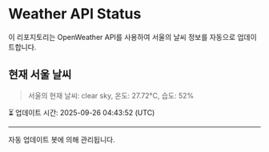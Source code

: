 
# Weather API Status

이 리포지토리는 OpenWeather API를 사용하여 서울의 날씨 정보를 자동으로 업데이트합니다.

## 현재 서울 날씨
> 서울의 현재 날씨: clear sky, 온도: 27.72°C, 습도: 52%

⏳ 업데이트 시간: 2025-09-26 04:43:52 (UTC)

---
자동 업데이트 봇에 의해 관리됩니다.
